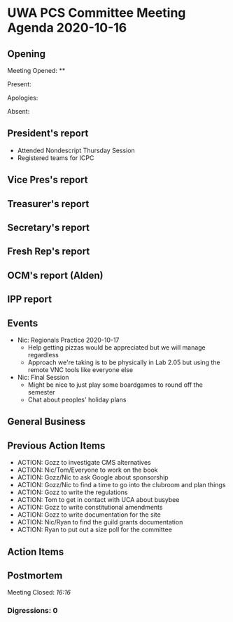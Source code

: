 # UWA PCS Committee Meeting Agenda 2020-10-16

## Opening

Meeting Opened: **

Present:

Apologies:

Absent:

## President's report

- Attended Nondescript Thursday Session
- Registered teams for ICPC

## Vice Pres's report

## Treasurer's report

## Secretary's report

## Fresh Rep's report

## OCM's report (Alden)

## IPP report


## Events

- Nic: Regionals Practice 2020-10-17
  - Help getting pizzas would be appreciated but we will manage regardless
  - Approach we're taking is to be physically in Lab 2.05 but using the remote VNC tools like everyone else
- Nic: Final Session
  - Might be nice to just play some boardgames to round off the semester
  - Chat about peoples' holiday plans

## General Business

## Previous Action Items

- ACTION: Gozz to investigate CMS alternatives
- ACTION: Nic/Tom/Everyone to work on the book
- ACTION: Gozz/Nic to ask Google about sponsorship
- ACTION: Gozz/Nic to find a time to go into the clubroom and plan things
- ACTION: Gozz to write the regulations
- ACTION: Tom to get in contact with UCA about busybee
- ACTION: Gozz to write constitutional amendments
- ACTION: Gozz to write documentation for the site
- ACTION: Nic/Ryan to find the guild grants documentation
- ACTION: Ryan to put out a size poll for the committee

## Action Items

## Postmortem

Meeting Closed: *16:16*

### Digressions: 0

